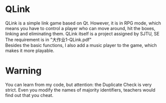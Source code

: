 # QLink
QLink is a simple link game based on Qt.
However, it is in RPG mode, which means you have to control a player who can move around, hit the boxes, linking and eliminating them.
QLink itself is a project assigned by SJTU, SE  
The requirement is in "大作业1-QLink.pdf"  
Besides the basic functions, I also add a music player to the game, which makes it more playable.  

# Warning
You can learn from my code, but attention: the Duplicate Check is very strict. Even you modify the names of majority identifiers, teachers would find out that you cheat.
